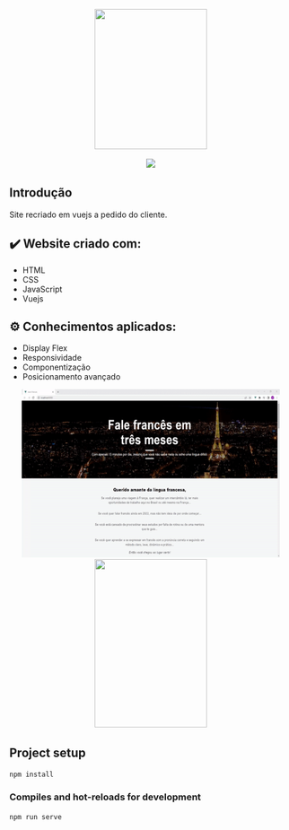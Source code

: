 <p align="center">
<img src="https://fabiananano.com/wp-content/webp-express/webp-images/doc-root/wp-content/uploads/2021/09/logo-vertical-colorido-sem-fundo-2048x2048.png.webp" width="200" height="250">
</p>
<p align="center">
<img src="http://img.shields.io/static/v1?label=STATUS&message=EM%20DESENVOLVIMENTO&color=GREEN&style=for-the-badge"/>
</p>


  ## Introdução

  Site recriado em vuejs a pedido do cliente.

## ✔️ Website criado com:
- HTML 
- CSS
- JavaScript
- Vuejs

## :gear: Conhecimentos aplicados: 
- Display Flex
- Responsividade 
- Componentização
- Posicionamento avançado

<p align="center">
 <img width="460" height="300 "src="/src/assets/toReadme/nanoweb.gif">
 <img width="200" height="300 "src="/src/assets/toReadme/nanomobile.gif">
</p>


## Project setup
```
npm install
```

### Compiles and hot-reloads for development
```
npm run serve
```



